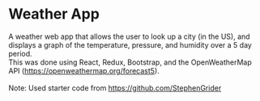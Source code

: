# Weather App

A weather web app that allows the user to look up a city (in the US), and displays a graph of the temperature, pressure, and humidity over a 5 day period.
<br />
This was done using React, Redux, Bootstrap, and the OpenWeatherMap API (https://openweathermap.org/forecast5).
<br />
<br />
Note: Used starter code from https://github.com/StephenGrider